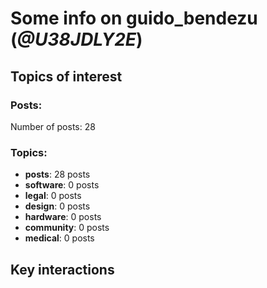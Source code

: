 # Some info on guido_bendezu (_@U38JDLY2E_)


## Topics of interest

### Posts: 

Number of posts: 28

### Topics:

* __posts__: 28 posts
* __software__: 0 posts
* __legal__: 0 posts
* __design__: 0 posts
* __hardware__: 0 posts
* __community__: 0 posts
* __medical__: 0 posts

## Key interactions 

